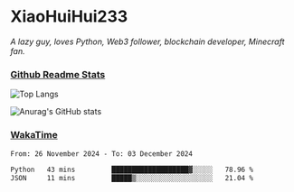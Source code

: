 # XiaoHuiHui233

*A lazy guy, loves Python, Web3 follower, blockchain developer, Minecraft fan.*

### [Github Readme Stats](https://github.com/anuraghazra/github-readme-stats)

![Top Langs](https://github-readme-stats.vercel.app/api/top-langs/?username=XiaoHuiHui233&layout=compact&theme=github_dark)

![Anurag's GitHub stats](https://github-readme-stats.vercel.app/api?username=XiaoHuiHui233&show_icons=true&theme=github_dark)

### [WakaTime](https://wakatime.com)

<!--START_SECTION:waka-->

```txt
From: 26 November 2024 - To: 03 December 2024

Python   43 mins         ███████████████████▓░░░░░   78.96 %
JSON     11 mins         █████▒░░░░░░░░░░░░░░░░░░░   21.04 %
```

<!--END_SECTION:waka-->
